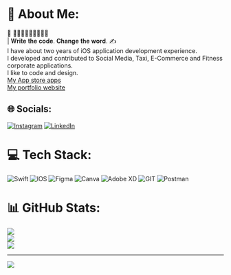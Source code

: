 # 💫 About Me:
 🅳🅴🆅🅴🅻🅾🅿🅴🆁
<br>| 𝐖𝐫𝐢𝐭𝐞 𝐭𝐡𝐞 𝐜𝐨𝐝𝐞. 𝐂𝐡𝐚𝐧𝐠𝐞 𝐭𝐡𝐞 𝐰𝐨𝐫𝐝. ✍️ <br>I have about two years of iOS application development experience.<br>I developed and contributed to Social Media, Taxi, E-Commerce and Fitness corporate applications.<br>I like to code and design.<br>[My App store apps](https://apps.apple.com/tr/developer/yusuf-burak-elkan/id1688419501)<br>[My portfolio website](https://yusufburakelkann.blogspot.com/) 


## 🌐 Socials:
[![Instagram](https://img.shields.io/badge/Instagram-%23E4405F.svg?logo=Instagram&logoColor=white)](https://instagram.com/https://www.instagram.com/y.burakelkan/) [![LinkedIn](https://img.shields.io/badge/LinkedIn-%230077B5.svg?logo=linkedin&logoColor=white)](https://linkedin.com/in/https://www.linkedin.com/in/yusuf-burak-elkan-362392226/) 

# 💻 Tech Stack:
![Swift](https://img.shields.io/badge/swift-F54A2A?style=for-the-badge&logo=swift&logoColor=white) ![IOS](https://img.shields.io/badge/IOS-%2320232a.svg?style=for-the-badge&logo=apple&logoColor=white) 	![Figma](https://img.shields.io/badge/figma-%23F24E1E.svg?style=for-the-badge&logo=figma&logoColor=white) ![Canva](https://img.shields.io/badge/Canva-%2300C4CC.svg?style=for-the-badge&logo=Canva&logoColor=white) ![Adobe XD](https://img.shields.io/badge/Adobe%20XD-470137?style=for-the-badge&logo=Adobe%20XD&logoColor=#FF61F6) ![GIT](https://img.shields.io/badge/Git-fc6d26?style=for-the-badge&logo=git&logoColor=white) ![Postman](https://img.shields.io/badge/Postman-FF6C37?style=for-the-badge&logo=postman&logoColor=white)
# 📊 GitHub Stats:
![](https://github-readme-stats.vercel.app/api?username=burakelkan&theme=dark&hide_border=false&include_all_commits=false&count_private=false)<br/>
![](https://github-readme-streak-stats.herokuapp.com/?user=burakelkan&theme=dark&hide_border=false)<br/>
![](https://github-readme-stats.vercel.app/api/top-langs/?username=burakelkan&theme=dark&hide_border=false&include_all_commits=false&count_private=false&layout=compact)

---
[![](https://visitcount.itsvg.in/api?id=burakelkan&icon=9&color=0)]([https://visitcount.itsvg.in](https://yusufburakelkann.blogspot.com/2023/01/hakkmda.html)https://yusufburakelkann.blogspot.com/2023/01/hakkmda.html)

